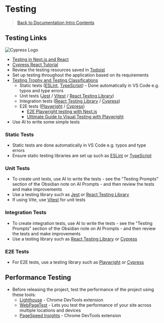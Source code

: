 # Testing

> [Back to Documentation Intro Contents](../DocumentationIntro.md)

## Testing Links

![Cypress Logo](https://i.imgur.com/BUzlvBh.png)

- <a href="https://medium.com/@kristiyan.velkov/the-pyramid-of-testing-in-react-js-or-next-js-a4090d3bfad2" target="_blank">Testing in Next.js and React</a>
- <a href="https://profy.dev/article/cypress-react" target="_blank">Cypress React Tutorial</a>
- Review the testing resources saved in <a href="https://todoist.com/showTask?id=6132185936&sync_id=6506084877" target="_blank">Todoist</a>
- Set up testing throughout the application based on its requirements
- <a href="https://kentcdodds.com/blog/the-testing-trophy-and-testing-classifications" target="_blank">Testing Trophy and Testing Classifications</a>
  - Static tests (<a href="https://eslint.org/" target="_blank">ESLint</a>, <a href="https://www.typescriptlang.org/" target="_blank">TypeScript</a>) - Done automatically in VS Code e.g. typos and type errors
  - Unit tests (<a href="https://jestjs.io/" target="_blank">Jest</a> / <a href="https://vitest.dev/" target="_blank">Vitest</a> / <a href="https://react-testing-library.com/" target="_blank">React Testing Library</a>)
  - Integration tests (<a href="https://testing-library.com/docs/react-testing-library/intro/" target="_blank">React Testing Library</a> / <a href="https://www.cypress.io/" target="_blank">Cypress</a>)
  - E2E tests (<a href="https://playwright.dev/" target="_blank">Playwright</a> / <a href="https://www.cypress.io/" target="_blank">Cypress</a>)
    - <a href="https://medium.com/@lucgagan/efficient-e2e-testing-for-next-js-a-playwright-tutorial-06eadfc59111" target="_blank">E2E Playwright testing with Next.js</a>
    - <a href="https://www.browsercat.com/post/ultimate-guide-visual-testing-playwright" target="_blank">Ultimate Guide to Visual Testing with Playwright</a>
- Use AI to write some simple tests

### Static Tests

- Static tests are done automatically in VS Code e.g. typos and type errors
- Ensure static testing libraries are set up such as <a href="https://eslint.org/" target="_blank">ESLint</a> or <a href="https://www.typescriptlang.org/" target="_blank">TypeScript</a>

### Unit Tests

- To create unit tests, use AI to write the tests - see the "Testing Prompts" section of the Obsidian note on AI Prompts - and then review the tests and make improvements
- Use a testing library such as <a href="https://jestjs.io/" target="_blank">Jest</a> or <a href="https://testing-library.com/docs/react-testing-library/intro/" target="_blank">React Testing Library</a>
- If using Vite, use <a href="https://vitest.dev/" target="_blank">Vitest</a> for unit tests

### Integration Tests

- To create integration tests, use AI to write the tests - see the "Testing Prompts" section of the Obsidian note on AI Prompts - and then review the tests and make improvements
- Use a testing library such as <a href="https://testing-library.com/docs/react-testing-library/intro/" target="_blank">React Testing Library</a> or <a href="https://www.cypress.io/" target="_blank">Cypress</a>

### E2E Tests

- For E2E tests, use a testing library such as <a href="https://playwright.dev/" target="_blank">Playwright</a> or <a href="https://www.cypress.io/" target="_blank">Cypress</a>

## Performance Testing

- Before releasing the project, test the performance of the project using these tools:
  - <a href="https://lighthouse.dev/" target="_blank">Lighthouse</a> - Chrome DevTools extension
  - <a href="https://www.webpagetest.org/" target="_blank">WebPageTest</a> - Lets you test the performance of your site across multiple locations and devices
  - <a href="https://pagespeed.web.dev/" target="_blank">PageSpeed Insights</a> - Chrome DevTools extension